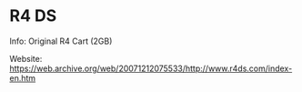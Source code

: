 # R4 DS

Info:
Original R4 Cart (2GB)

Website:
https://web.archive.org/web/20071212075533/http://www.r4ds.com/index-en.htm
